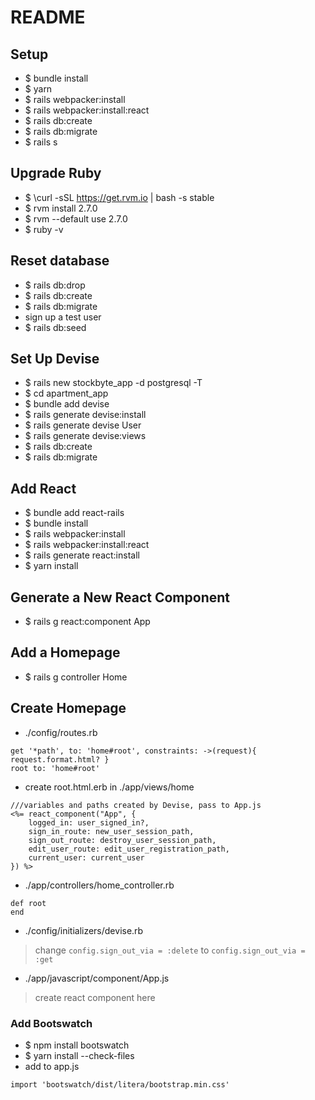 # README


## Setup
- $ bundle install
- $ yarn
- $ rails webpacker:install
- $ rails webpacker:install:react
- $ rails db:create
- $ rails db:migrate
- $ rails s

## Upgrade Ruby
- $ \curl -sSL https://get.rvm.io | bash -s stable
- $ rvm install 2.7.0
- $ rvm --default use 2.7.0
- $ ruby -v

## Reset database
- $ rails db:drop
- $ rails db:create
- $ rails db:migrate
- sign up a test user
- $ rails db:seed

## Set Up Devise
- $ rails new stockbyte_app -d postgresql -T
- $ cd apartment_app
- $ bundle add devise
- $ rails generate devise:install
- $ rails generate devise User
- $ rails generate devise:views
- $ rails db:create
- $ rails db:migrate

## Add React
- $ bundle add react-rails
- $ bundle install
- $ rails webpacker:install
- $ rails webpacker:install:react
- $ rails generate react:install
- $ yarn install

## Generate a New React Component
- $ rails g react:component App

## Add a Homepage
- $ rails g controller Home

## Create Homepage
- ./config/routes.rb
```
get '*path', to: 'home#root', constraints: ->(request){ request.format.html? }
root to: 'home#root'
```

- create root.html.erb in ./app/views/home
```
///variables and paths created by Devise, pass to App.js
<%= react_component("App", {
    logged_in: user_signed_in?,
    sign_in_route: new_user_session_path,
    sign_out_route: destroy_user_session_path,
    edit_user_route: edit_user_registration_path,
    current_user: current_user
}) %>
```
- ./app/controllers/home_controller.rb
```
def root
end
```
- ./config/initializers/devise.rb
> change ```config.sign_out_via = :delete```
> to ```config.sign_out_via = :get```

- ./app/javascript/component/App.js
>create react component here


### Add Bootswatch
- $ npm install bootswatch
- $ yarn install --check-files
- add to app.js
```
import 'bootswatch/dist/litera/bootstrap.min.css'
```

